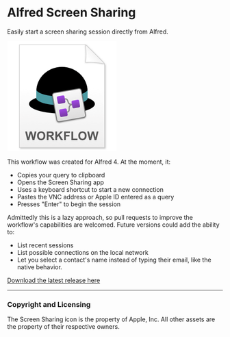 # Alfred Screen Sharing
Easily start a screen sharing session directly from Alfred.

![Workflow Icon](https://github.com/jtvhk/alfred-screen-sharing/raw/master/Alfred-Workflow.png)

This workflow was created for Alfred 4. At the moment, it:

- Copies your query to clipboard
- Opens the Screen Sharing app
- Uses a keyboard shortcut to start a new connection
- Pastes the VNC address or Apple ID entered as a query
- Presses "Enter" to begin the session

Admittedly this is a lazy approach, so pull requests to improve the workflow's capabilities are welcomed. Future versions could add the ability to:

- List recent sessions
- List possible connections on the local network
- Let you select a contact's name instead of typing their email, like the native behavior. 

[Download the latest release here](https://github.com/jtvhk/alfred-screen-sharing/releases/tag/1.0)

--- 

### Copyright and Licensing

The Screen Sharing icon is the property of Apple, Inc. All other assets are the property of their respective owners.
